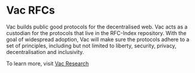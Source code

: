 # Vac RFCs

Vac builds public good protocols for the decentralised web.
Vac acts as a custodian for the protocols that live in the RFC-Index repository.
With the goal of widespread adoption,
Vac will make sure the protocols adhere to a set of principles,
including but not limited to liberty, security, privacy, decentralisation and inclusivity.

To learn more, visit [Vac Research](https://vac.dev/)
